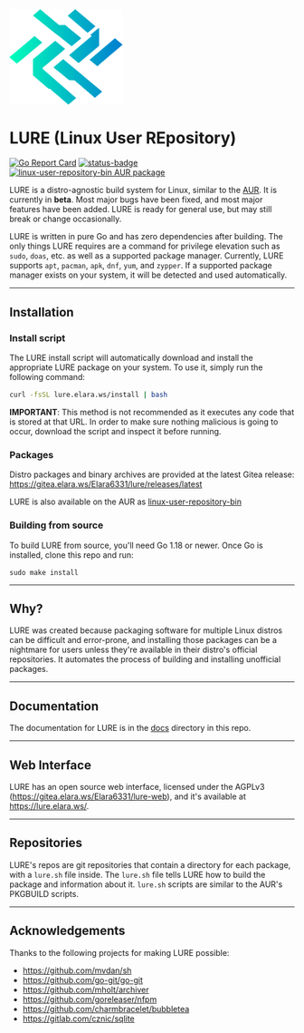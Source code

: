 <img src="assets/logo.png" alt="LURE Logo" width="200">

# LURE (Linux User REpository)

[![Go Report Card](https://goreportcard.com/badge/go.elara.ws/lure)](https://goreportcard.com/report/go.elara.ws/lure)
[![status-badge](https://ci.elara.ws/api/badges/Elara6331/lure/status.svg)](https://ci.elara.ws/Elara6331/lure)
[![linux-user-repository-bin AUR package](https://img.shields.io/aur/version/linux-user-repository-bin?label=linux-user-repository-bin&logo=archlinux)](https://aur.archlinux.org/packages/linux-user-repository-bin/)

LURE is a distro-agnostic build system for Linux, similar to the [AUR](https://wiki.archlinux.org/title/Arch_User_Repository). It is currently in **beta**. Most major bugs have been fixed, and most major features have been added. LURE is ready for general use, but may still break or change occasionally.

LURE is written in pure Go and has zero dependencies after building. The only things LURE requires are a command for privilege elevation such as `sudo`, `doas`, etc. as well as a supported package manager. Currently, LURE supports `apt`, `pacman`, `apk`, `dnf`, `yum`, and `zypper`. If a supported package manager exists on your system, it will be detected and used automatically.

---

## Installation

### Install script

The LURE install script will automatically download and install the appropriate LURE package on your system. To use it, simply run the following command:

```bash
curl -fsSL lure.elara.ws/install | bash
```

**IMPORTANT**: This method is not recommended as it executes any code that is stored at that URL. In order to make sure nothing malicious is going to occur, download the script and inspect it before running.

### Packages

Distro packages and binary archives are provided at the latest Gitea release: https://gitea.elara.ws/Elara6331/lure/releases/latest

LURE is also available on the AUR as [linux-user-repository-bin](https://aur.archlinux.org/packages/linux-user-repository-bin)

### Building from source

To build LURE from source, you'll need Go 1.18 or newer. Once Go is installed, clone this repo and run:

```shell
sudo make install
```

---

## Why?

LURE was created because packaging software for multiple Linux distros can be difficult and error-prone, and installing those packages can be a nightmare for users unless they're available in their distro's official repositories. It automates the process of building and installing unofficial packages.

---

## Documentation

The documentation for LURE is in the [docs](docs) directory in this repo.

---

## Web Interface

LURE has an open source web interface, licensed under the AGPLv3 (https://gitea.elara.ws/Elara6331/lure-web), and it's available at https://lure.elara.ws/.

---

## Repositories

LURE's repos are git repositories that contain a directory for each package, with a `lure.sh` file inside. The `lure.sh` file tells LURE how to build the package and information about it. `lure.sh` scripts are similar to the AUR's PKGBUILD scripts.

---

## Acknowledgements

Thanks to the following projects for making LURE possible:

- https://github.com/mvdan/sh
- https://github.com/go-git/go-git
- https://github.com/mholt/archiver
- https://github.com/goreleaser/nfpm
- https://github.com/charmbracelet/bubbletea
- https://gitlab.com/cznic/sqlite